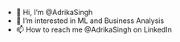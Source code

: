 - 👋 Hi, I’m @AdrikaSingh
- 👀 I’m interested in ML and Business Analysis
- 📫 How to reach me @AdrikaSingh on LinkedIn

<!---
AdrikaSingh/AdrikaSingh is a ✨ special ✨ repository because its `README.md` (this file) appears on your GitHub profile.
You can click the Preview link to take a look at your changes.
--->
